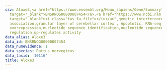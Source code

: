 ```yaml
---
csv: Aloxe3,<a href="https://www.ensembl.org/Homo_sapiens/Gene/Summary?db=core;g=ENSRNOG00000007454"
  target="_blank">ENSRNOG00000007454</a>,<a href="https://www.ncbi.nlm.nih.gov/pubmed/30467350"
  target="_blank"><i class="fas fa-file"></i></a>",genetic interference,functional
  association,granular layer of cerebellar cortex , Apoptotic, RNA-seq assay, hsf-1
  overexpression,nucleotide sequence identification,nucleotide sequence identification,transcriptional
  regulation,up-regulates activity
data_alias: Aloxe3
data_id: ENSRNOG00000007454
data_numevidence: 1
data_species: Rattus norvegicus
data_taxid: '10116'
title: Aloxe3
---
```

